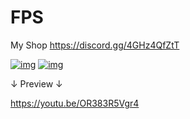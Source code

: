 # FPS

My Shop https://discord.gg/4GHz4QfZtT

[![img](https://zupimages.net/up/22/34/4tsk.jpg)](https://omkarpathak.in)
[![img](https://zupimages.net/up/22/35/826f.png)](https://omkarpathak.in)

↓ Preview ↓

https://youtu.be/OR383R5Vgr4
